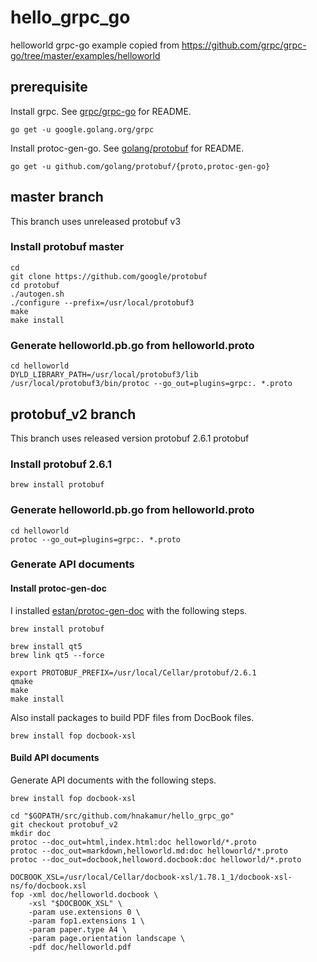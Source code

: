 hello_grpc_go
=============

helloworld grpc-go example copied from https://github.com/grpc/grpc-go/tree/master/examples/helloworld

## prerequisite

Install grpc. See [grpc/grpc-go](https://github.com/grpc/grpc-go) for README.

```
go get -u google.golang.org/grpc
```

Install protoc-gen-go. See [golang/protobuf](https://github.com/golang/protobuf) for README.

```
go get -u github.com/golang/protobuf/{proto,protoc-gen-go}
```

## master branch

This branch uses unreleased protobuf v3

### Install protobuf master

```
cd
git clone https://github.com/google/protobuf
cd protobuf
./autogen.sh
./configure --prefix=/usr/local/protobuf3
make
make install
```

### Generate helloworld.pb.go from helloworld.proto

```
cd helloworld
DYLD_LIBRARY_PATH=/usr/local/protobuf3/lib /usr/local/protobuf3/bin/protoc --go_out=plugins=grpc:. *.proto
```

## protobuf_v2 branch

This branch uses released version protobuf 2.6.1 protobuf

### Install protobuf 2.6.1

```
brew install protobuf
```

### Generate helloworld.pb.go from helloworld.proto

```
cd helloworld
protoc --go_out=plugins=grpc:. *.proto
```

### Generate API documents

#### Install protoc-gen-doc

I installed [estan/protoc-gen-doc](https://github.com/estan/protoc-gen-doc) with the following steps.

```
brew install protobuf

brew install qt5
brew link qt5 --force

export PROTOBUF_PREFIX=/usr/local/Cellar/protobuf/2.6.1
qmake
make
make install
```

Also install packages to build PDF files from DocBook files.

```
brew install fop docbook-xsl
```

#### Build API documents

Generate API documents with the following steps.

```
brew install fop docbook-xsl

cd "$GOPATH/src/github.com/hnakamur/hello_grpc_go"
git checkout protobuf_v2
mkdir doc
protoc --doc_out=html,index.html:doc helloworld/*.proto
protoc --doc_out=markdown,helloworld.md:doc helloworld/*.proto
protoc --doc_out=docbook,helloword.docbook:doc helloworld/*.proto

DOCBOOK_XSL=/usr/local/Cellar/docbook-xsl/1.78.1_1/docbook-xsl-ns/fo/docbook.xsl
fop -xml doc/helloworld.docbook \
    -xsl "$DOCBOOK_XSL" \
    -param use.extensions 0 \
    -param fop1.extensions 1 \
    -param paper.type A4 \
    -param page.orientation landscape \
    -pdf doc/helloworld.pdf
```
